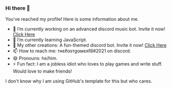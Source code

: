 ### Hi there 👋

You've reached my profile! Here is some information about me.

- 🔭 I’m currently working on an advanced discord music bot. Invite it now! [Click Here](https://discord.com/api/oauth2/authorize?client_id=811905581261520906&permissions=3460096&scope=bot)
- 🌱 I’m currently learning JavaScript.
- 💬 My other creations: A fun-themed discord bot. Invite it now! [Click Here](https://discordapp.com/api/oauth2/authorize?client_id=698754333810098257&permissions=8&scope=bot)
- 📫 How to reach me: тнєℓαѕтgαмєя18#2021 on discord.
- 😄 Pronouns: he/him.
- ⚡ Fun fact: I am a jobless idiot who loves to play games and write stuff. Would love to make friends!

I don't know why I am using GitHub's template for this but who cares.
